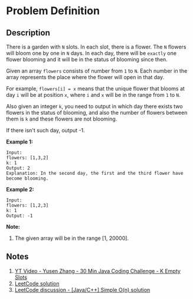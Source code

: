 # Problem Definition

## Description

There is a garden with `N` slots. In each slot, there is a flower. The `N` flowers will bloom one by one in `N` days. In each day, there will be `exactly` one flower blooming and it will be in the status of blooming since then.

Given an array `flowers` consists of number from `1` to `N`. Each number in the array represents the place where the flower will open in that day.

For example, `flowers[i] = x` means that the unique flower that blooms at day `i` will be at position `x`, where `i` and `x` will be in the range from `1` to `N`.

Also given an integer `k`, you need to output in which day there exists two flowers in the status of blooming, and also the number of flowers between them is `k` and these flowers are not blooming.

If there isn't such day, output -1.

**Example 1:**

```plaintext
Input:
flowers: [1,3,2]
k: 1
Output: 2
Explanation: In the second day, the first and the third flower have become blooming.
```

**Example 2:**

```plaintext
Input:
flowers: [1,2,3]
k: 1
Output: -1
```

**Note:**

1. The given array will be in the range [1, 20000].

## Notes

1. [YT Video - Yusen Zhang - 30 Min Java Coding Challenge - K Empty Slots](https://www.youtube.com/watch?v=BKOgB5pa57c)
1. [LeetCode solution](https://leetcode.com/problems/k-empty-slots/solution/)
1. [LeetCode discussion - [Java/C++] Simple O(n) solution](https://leetcode.com/explore/interview/card/google/67/sql-2/470/discuss/107931/JavaC++-Simple-O(n)-solution)